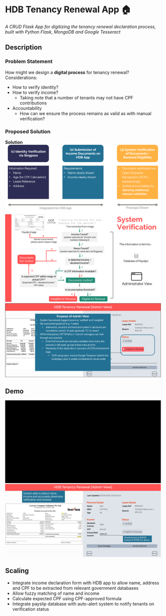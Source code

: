 # HDB Tenancy Renewal App :house:
_A CRUD Flask App for digitizing the tenancy renewal declaration process, built with Python Flask, MongoDB and Google Tesseract_

## Description
### Problem Statement
How might we design a **digital process** for tenancy renewal?  
Considerations:
- How to verify identity?
- How to verify income?
  - Taking note that a number of tenants may not have CPF contributions
- Accountability
  - How can we ensure the process remains as valid as with manual verification?

### Proposed Solution
**Solution**
![solution](demo/solution.png)
![system-verification](demo/system_verification.png)
![admin-view](demo/admin_view2.png)

## Demo
![interface](demo/interface.gif)
![success-example](demo/admin_view.png)

## Scaling
- Integrate income declaration form with HDB app to allow name, address and CPF to be extracted from relevant government databases
- Allow fuzzy matching of name and income
- Calculate expected CPF using CPF-approved formula
- Integrate payslip database with auto-alert system to notify tenants on verification status